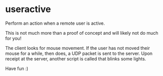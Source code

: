 # useractive
Perform an action when a remote user is active.

This is not much more than a proof of concept and will likely not do much for you!

The client looks for mouse movement.  If the user has not moved their mouse for a while, then does, a UDP packet is sent to the server.  Upon receipt at the server, another script is called that blinks some lights.

Have fun :)
